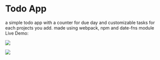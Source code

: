 # Todo App
a simple todo app with a counter for due day and customizable tasks for each projects you add. made using webpack, npm and date-fns module  
Live Demo: 
  
![](https://i.imgur.com/ZjG6cGq.png)  
  
![](https://i.imgur.com/Y3qTgb5.png)


